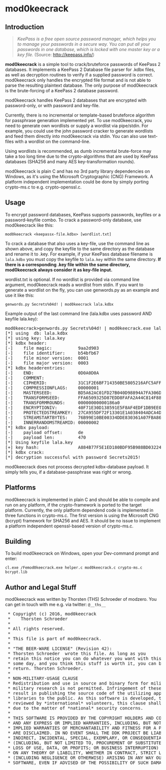 # mod0keecrack

## Introduction

> *KeePass is a free open source password manager, which helps you to manage your passwords in a secure way. You can put all your passwords in one database, which is locked with one master key or a key file.*
(Source: http://keepass.info/)

**mod0keecrack** is a simple tool to crack/bruteforce passwords of KeePass 2 databases. It implements a KeePass 2 Database file parser for .kdbx files, as well as decryption routines to verify if a supplied password is correct. mod0keecrack only handles the encrypted file format and is not able to parse the resulting plaintext database. The only purpose of mod0keecrack is the brute-forcing of a KeePass 2 database password.

mod0keecrack handles KeePass 2 databases that are encrypted with password-only, or with password and key-file.

Currently, there is no incremental or template-based bruteforce algorithm for passphrase generation implemented yet. To use mod0keecrack, you need to generate own wordlists or supply a wordlist via pipe/stdin. For example, you could use the john password cracker to generate wordlists and feed them directly into mod0keecrack via stdin. You can also use text-files with a wordlist on the command-line.

Using wordlists is recommended, as dumb incremental brute-force may take a too long time due to the crypto-algorithms that are used by KeePass databases (SHA256 and many AES key-transformation rounds).

mod0keecrack is plain C and has no 3rd party library dependencies on Windows, as it's using the Microsoft Cryptographic (CNG) Framework. A platform independent implementation could be done by simply porting crypto-ms.c to e.g. crypto-openssl.c.

## Usage

To encrypt password databases, KeePass supports passwords, keyfiles or a password-keyfile combo. To crack a password-only database, use mod0keecrack like this:

`mod0keecrack <keepassx-file.kdbx> [wordlist.txt]`

To crack a database that also uses a key-file, use the command line as shown above, and copy the keyfile to the same directory as the database and rename it to <databasename>.key. For example, if your KeePass database filename is `lala.kdbx` you must copy the keyfile to `lala.key` within the same directory. **If there is a corresponding .key file within the same directory, mod0keecrack always consider it as key-file input.**

wordlist.txt is optional. If no wordlist is provided via command line argument, mod0keecrack reads a wordlist from stdin. If you want to generate a wordlist on the fly, you can use genwords.py as an example and use it like this:

`genwords.py Secrets%04d! | mod0keecrack lala.kdbx`

Example output of the last command line (lala.kdbx uses password AND keyfile lala.key):

<pre>
mod0keecrack>genwords.py Secrets%04d! | mod0keecrack.exe lala.kdbx
[*] using  db: lala.kdbx
[*] using key: lala.key
[*] kdbx header:
[-]    file magic:          9aa2d903
[-]    file identifier:     b54bfb67
[-]    file minor version:  0001
[-]    file major version:  0003
[*] kdbx headerentries:
[-]    END:                 0D0A0D0A
[-]    COMMENT:
[-]    CIPHERID:            31C1F2E6BF714350BE5805216AFC5AFF
[-]    COMPRESSIONFLAGS:    00000001
[-]    MASTERSEED:          BD5A62AC01FD27B040D98894A7FA306D0F9AED7A23E870DC1E36ECE31DA2526B
[-]    TRANSFORMSEED:       FFA6509325D87EDD8FAFA2A44C814F8846109FC1F7BCF2775F278C1C0CDF52A7
[-]    TRANSFORMROUNDS:     00000000000186a0
[-]    ENCRYPTIONIV:        40F71E30D138591E5F8AF4EDF1DB9EE0
[-]    PROTECTEDSTREAMKEY:  27CA955DF72F13301E1A038404ADCA4D59E8DC26B30F8776E393F0F22568E13E
[-]    STREAMSTARTBYTES:    76B99E10BE00334DDE830361A07FBA86845F39DD0DCBCEEE5102D6F41204B746
[-]    INNERRANDOMSTREAMID: 00000002
[*] kdbx payload:
[-]    payload offset:      de
[-]    payload len:         470
[*] Using keyfile lala.key
[+] key hash:               A884B77F5E1ED180BDF95B988BD032247CE6A87893BB4CC5C0532407BC86FE3B
[*] kdbx crack:
[*] decryption successful with password Secrets2015!
</pre>

mod0keecrack does not process decrypted kdbx-database payload. It simply tells you, if a database-passphrase was right or wrong.

## Platforms

mod0keecrack is implemented in plain C and should be able to compile and run on any platform, if the crypto-framework is ported to the target platform. Currently, the only platform dependend code is implemented in three functions in crypto-ms.c. The first version is using the Microsoft CNG (bcrypt) framework for SHA256 and AES. It should be no issue to implement a platform independent openssl-based version of crypto-ms.c.

## Building

To build mod0keecrack on Windows, open your Dev-command prompt and enter:

`cl.exe /Femod0keecrack.exe helper.c mod0keecrack.c crypto-ms.c bcrypt.lib`

## Author and Legal Stuff

mod0keecrack was written by Thorsten (THS) Schroeder of modzero. You can get in touch with me e.g. via twitter: `@__ths__`

<pre>
 * Copyright (c) 2016, mod0keecrack
 *    Thorsten Schroeder <ths at modzero dot ch>
 *
 * All rights reserved.
 *
 * This file is part of mod0keecrack.
 *
 * "THE BEER-WARE LICENSE" (Revision 42):
 * Thorsten Schroeder <ths at modzero dot ch> wrote this file. As long as you
 * retain this notice you can do whatever you want with this stuff. If we meet
 * some day, and you think this stuff is worth it, you can buy me a beer in
 * return. Thorsten Schroeder.
 *
 * NON-MILITARY-USAGE CLAUSE
 * Redistribution and use in source and binary form for military use and
 * military research is not permitted. Infringement of these clauses may
 * result in publishing the source code of the utilizing applications and
 * libraries to the public. As this software is developed, tested and
 * reviewed by *international* volunteers, this clause shall not be refused
 * due to the matter of *national* security concerns.
 *
 * THIS SOFTWARE IS PROVIDED BY THE COPYRIGHT HOLDERS AND CONTRIBUTORS "AS IS"
 * AND ANY EXPRESS OR IMPLIED WARRANTIES, INCLUDING, BUT NOT LIMITED TO, THE
 * IMPLIED WARRANTIES OF MERCHANTABILITY AND FITNESS FOR A PARTICULAR PURPOSE
 * ARE DISCLAIMED. IN NO EVENT SHALL THE DDK PROJECT BE LIABLE FOR ANY DIRECT,
 * INDIRECT, INCIDENTAL, SPECIAL, EXEMPLARY, OR CONSEQUENTIAL DAMAGES
 * (INCLUDING, BUT NOT LIMITED TO, PROCUREMENT OF SUBSTITUTE GOODS OR SERVICES;
 * LOSS OF USE, DATA, OR PROFITS; OR BUSINESS INTERRUPTION) HOWEVER CAUSED AND
 * ON ANY THEORY OF LIABILITY, WHETHER IN CONTRACT, STRICT LIABILITY, OR TORT
 * (INCLUDING NEGLIGENCE OR OTHERWISE) ARISING IN ANY WAY OUT OF THE USE OF THIS
 * SOFTWARE, EVEN IF ADVISED OF THE POSSIBILITY OF SUCH DAMAGE.
</pre>

